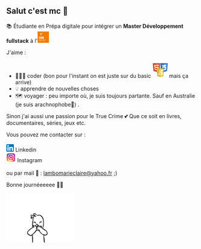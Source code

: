## Salut c'est mc 🤗

📚 Étudiante en Prépa digitale pour intégrer un **Master Développement fullstack** à l'<img src="img/footer-iim.png" width=30px>   

J'aime :
* 👩🏾‍💻 coder (bon pour l'instant on est juste sur du basic <img src="img/logos.png" width=40px> mais ça arrive)
* 💡 apprendre de nouvelles choses
* 🗺 voyager : peu importe où, je suis toujours partante. Sauf en Australie (je suis arachnophobe🥲) .

Sinon j'ai aussi une passion pour le True Crime 💕 Que ce soit en livres, documentaires, séries, jeux etc.

Vous pouvez me contacter sur : <br/><br/>
<a href="https://www.linkedin.com/in/marie-claire-lambo-0838a917b/"><img src="img/174857.png" width=20px></a> Linkedin <br/>
<a href="https://www.instagram.com/_mtothec/"><img src="img/insta.png" width=25px></a> Instagram <br/><br/>
ou par mail 📩 : <a href="lambomarieclaire@yahoo.fr">lambomarieclaire@yahoo.fr</a> ;)

Bonne journéeeeee 🫶🏾 

<img src="img/giphy.gif" width=180px>

<!--
**fullmc/fullmc** is a ✨ _special_ ✨ repository because its `README.md` (this file) appears on your GitHub profile.

Here are some ideas to get you started: 

- 🔭 I’m currently working on ...
- 🌱 I’m currently learning ...
- 👯 I’m looking to collaborate on ...
- 🤔 I’m looking for help with ...
- 💬 Ask me about ...
- 📫 How to reach me: ...
- 😄 Pronouns: ...
- ⚡ Fun fact: ...
-->
